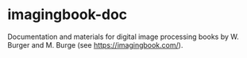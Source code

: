 # imagingbook-doc

Documentation and materials for digital image processing books by W. Burger and M. Burge
(see https://imagingbook.com/).
